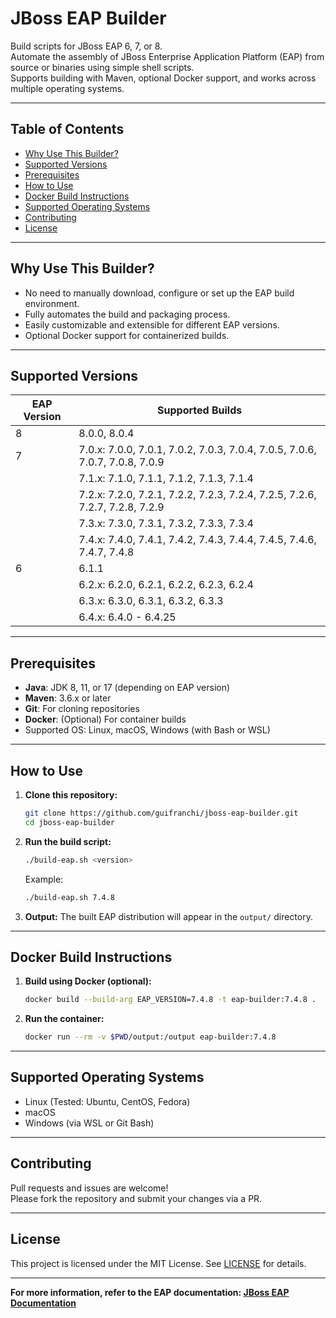 # JBoss EAP Builder

Build scripts for JBoss EAP 6, 7, or 8.  
Automate the assembly of JBoss Enterprise Application Platform (EAP) from source or binaries using simple shell scripts.  
Supports building with Maven, optional Docker support, and works across multiple operating systems.

---

## Table of Contents

- [Why Use This Builder?](#why-use-this-builder)
- [Supported Versions](#supported-versions)
- [Prerequisites](#prerequisites)
- [How to Use](#how-to-use)
- [Docker Build Instructions](#docker-build-instructions)
- [Supported Operating Systems](#supported-operating-systems)
- [Contributing](#contributing)
- [License](#license)

---

## Why Use This Builder?

- No need to manually download, configure or set up the EAP build environment.
- Fully automates the build and packaging process.
- Easily customizable and extensible for different EAP versions.
- Optional Docker support for containerized builds.

---

## Supported Versions


| EAP Version | Supported Builds                               |
|-------------|-----------------------------------------------|
| 8           | 8.0.0, 8.0.4                                  |
| 7           | 7.0.x: 7.0.0, 7.0.1, 7.0.2, 7.0.3, 7.0.4, 7.0.5, 7.0.6, 7.0.7, 7.0.8, 7.0.9 <br>
|             | 7.1.x: 7.1.0, 7.1.1, 7.1.2, 7.1.3, 7.1.4 <br>
|             | 7.2.x: 7.2.0, 7.2.1, 7.2.2, 7.2.3, 7.2.4, 7.2.5, 7.2.6, 7.2.7, 7.2.8, 7.2.9 <br>
|             | 7.3.x: 7.3.0, 7.3.1, 7.3.2, 7.3.3, 7.3.4 <br>
|             | 7.4.x: 7.4.0, 7.4.1, 7.4.2, 7.4.3, 7.4.4, 7.4.5, 7.4.6, 7.4.7, 7.4.8 |
| 6           | 6.1.1 <br>
|             | 6.2.x: 6.2.0, 6.2.1, 6.2.2, 6.2.3, 6.2.4 <br>
|             | 6.3.x: 6.3.0, 6.3.1, 6.3.2, 6.3.3 <br>
|             | 6.4.x: 6.4.0 - 6.4.25 |

---

## Prerequisites

- **Java**: JDK 8, 11, or 17 (depending on EAP version)
- **Maven**: 3.6.x or later
- **Git**: For cloning repositories
- **Docker**: (Optional) For container builds
- Supported OS: Linux, macOS, Windows (with Bash or WSL)

---

## How to Use

1. **Clone this repository:**
   ```bash
   git clone https://github.com/guifranchi/jboss-eap-builder.git
   cd jboss-eap-builder
   ```

2. **Run the build script:**
   ```bash
   ./build-eap.sh <version>
   ```
   Example:
   ```bash
   ./build-eap.sh 7.4.8
   ```

3. **Output:**
   The built EAP distribution will appear in the `output/` directory.

---

## Docker Build Instructions

1. **Build using Docker (optional):**
   ```bash
   docker build --build-arg EAP_VERSION=7.4.8 -t eap-builder:7.4.8 .
   ```

2. **Run the container:**
   ```bash
   docker run --rm -v $PWD/output:/output eap-builder:7.4.8
   ```

---

## Supported Operating Systems

- Linux (Tested: Ubuntu, CentOS, Fedora)
- macOS
- Windows (via WSL or Git Bash)

---

## Contributing

Pull requests and issues are welcome!  
Please fork the repository and submit your changes via a PR.

---

## License

This project is licensed under the MIT License. See [LICENSE](LICENSE) for details.

---

**For more information, refer to the EAP documentation: [JBoss EAP Documentation](https://access.redhat.com/documentation/en-us/red_hat_jboss_enterprise_application_platform/)**
